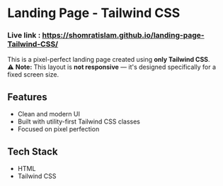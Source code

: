# Landing Page - Tailwind CSS
### Live link : https://shomratislam.github.io/landing-page-Tailwind-CSS/
This is a pixel-perfect landing page created using **only Tailwind CSS**.  
⚠️ **Note:** This layout is **not responsive** — it's designed specifically for a fixed screen size.

## Features

- Clean and modern UI
- Built with utility-first Tailwind CSS classes
- Focused on pixel perfection

## Tech Stack

- HTML
- Tailwind CSS
